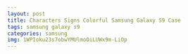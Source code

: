 ```yaml
---
layout: post
title: Characters Signs Colorful Samsung Galaxy S9 Case
tags: samsung galaxy s9
categories: samsung
img: 1WPIoku23s7obwYMUlmoOiLUWx9m-LiOp
---
```

